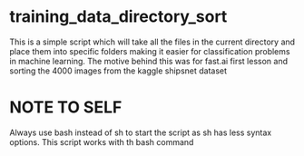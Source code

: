 # training_data_directory_sort
This is a simple script which will take all the files in the current directory and place them into specific folders making it easier for classification problems in machine learning. The motive behind this was for fast.ai first lesson and sorting the 4000 images from the kaggle shipsnet dataset

# NOTE TO SELF
Always use bash instead of sh to start the script as sh has less syntax options. This script works with th bash command
